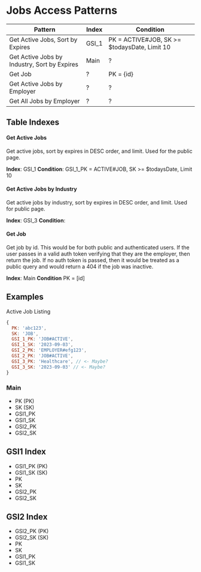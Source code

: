 # Jobs Access Patterns

| Pattern                                      | Index | Condition                                    |
| -------------------------------------------- | ----- | -------------------------------------------- |
| Get Active Jobs, Sort by Expires             | GSI_1 | PK = ACTIVE#JOB, SK >= $todaysDate, Limit 10 |
| Get Active Jobs by Industry, Sort by Expires | Main  | ?                                            |
| Get Job                                      | ?     | PK = {id}                                    |
| Get Active Jobs by Employer                  | ?     | ?                                            |
| Get All Jobs by Employer                     | ?     | ?                                            |

## Table Indexes

#### Get Active Jobs

Get active jobs, sort by expires in DESC order, and limit. Used for the public page.

**Index**: GSI_1
**Condition**: GSI_1_PK = ACTIVE#JOB, SK >= $todaysDate, Limit 10

#### Get Active Jobs by Industry

Get active jobs by industry, sort by expires in DESC order, and limit. Used for public page.

**Index**: GSI_3
**Condition**:

#### Get Job

Get job by id. This would be for both public and authenticated users. If the user passes in a valid auth token verifying that they are the employer, then return the job. If no auth token is passed, then it would be treated as a public query and would return a 404 if the job was inactive.

**Index**: Main
**Condition** PK = [id]

## Examples

Active Job Listing

```js
{
  PK: 'abc123',
  SK: 'JOB',
  GSI_1_PK: 'JOB#ACTIVE',
  GSI_1_SK: '2023-09-03',
  GSI_2_PK: 'EMPLOYER#efg123',
  GSI_2_PK: 'JOB#ACTIVE',
  GSI_3_PK: 'Healthcare', // <- Maybe?
  GSI_3_SK: '2023-09-03' // <- Maybe?
}
```

### Main

-   PK (PK)
-   SK (SK)
-   GSI1_PK
-   GSI1_SK
-   GSI2_PK
-   GSI2_SK

## GSI1 Index

-   GSI1_PK (PK)
-   GSI1_SK (SK)
-   PK
-   SK
-   GSI2_PK
-   GSI2_SK

## GSI2 Index

-   GSI2_PK (PK)
-   GSI2_SK (SK)
-   PK
-   SK
-   GSI1_PK
-   GSI1_SK
